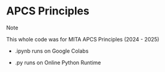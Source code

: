 # APCS Principles
> [!NOTE]
> This whole code was for MITA APCS Principles (2024 - 2025)

- .ipynb
runs on Google Colabs

- .py
runs on Online Python Runtime
